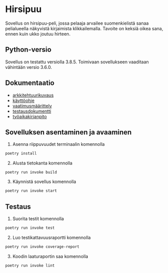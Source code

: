 # Hirsipuu

Sovellus on hirsipuu-peli, jossa pelaaja arvailee suomenkielistä sanaa pelialueella näkyvistä kirjaimista klikkailemalla. Tavoite on keksiä oikea sana, ennen kuin ukko joutuu hirteen.

## Python-versio

Sovellus on testattu versiolla 3.8.5. Toimivaan sovellukseen vaaditaan vähintään versio 3.6.0.

## Dokumentaatio

* [arkkitehtuurikuvaus](https://github.com/EeviLuukkonen/ot-harjoitustyo/blob/main/dokumentaatio/arkkitehtuurikuvaus.md)
* [käyttöohje](https://github.com/EeviLuukkonen/ot-harjoitustyo/blob/main/dokumentaatio/kayttoohje.md)
* [vaatimusmäärittely](https://github.com/EeviLuukkonen/ot-harjoitustyo/blob/main/dokumentaatio/vaatimuusmaarittely.md)
* [testausdokumentti](https://github.com/EeviLuukkonen/ot-harjoitustyo/blob/main/dokumentaatio/kayttoohje.md)
* [työaikakirjanpito](https://github.com/EeviLuukkonen/ot-harjoitustyo/blob/main/dokumentaatio/tuntikirjanpito.md)

## Sovelluksen asentaminen ja avaaminen

1. Asenna riippuvuudet terminaalin komennolla

```bash
poetry install
```
2. Alusta tietokanta komennolla

```
poetry run invoke build
```

3. Käynnistä sovellus komennolla

```bash
poetry run invoke start
```

## Testaus

1. Suorita testit komennolla

```bash
poetry run invoke test
```

2. Luo testikattavuusraportti komennolla

```bash
poetry run invoke coverage-report
```
3. Koodin laaturaportin saa komennolla

```bash
poetry run invoke lint
```
